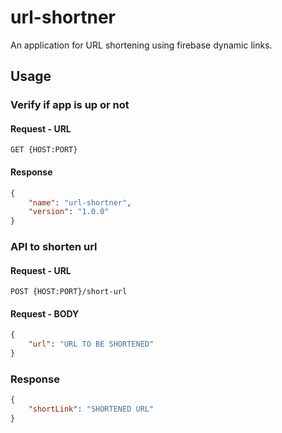 # url-shortner
An application for URL shortening using firebase dynamic links.

## Usage

### Verify if app is up or not

#### Request - URL
`GET {HOST:PORT}`

#### Response
```json
{
    "name": "url-shortner",
    "version": "1.0.0"
}
```

### API to shorten url

#### Request - URL
`POST {HOST:PORT}/short-url`

#### Request - BODY
```json
{
	"url": "URL TO BE SHORTENED"
}
```

### Response
```json
{
    "shortLink": "SHORTENED URL"
}
```
